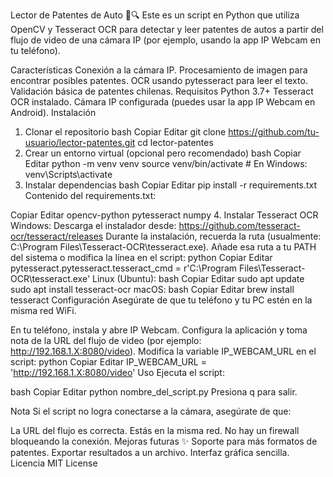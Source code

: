 Lector de Patentes de Auto 🚗🔍
Este es un script en Python que utiliza OpenCV y Tesseract OCR para detectar y leer patentes de autos a partir del flujo de video de una cámara IP (por ejemplo, usando la app IP Webcam en tu teléfono).

Características
Conexión a la cámara IP.
Procesamiento de imagen para encontrar posibles patentes.
OCR usando pytesseract para leer el texto.
Validación básica de patentes chilenas.
Requisitos
Python 3.7+
Tesseract OCR instalado.
Cámara IP configurada (puedes usar la app IP Webcam en Android).
Instalación
1. Clonar el repositorio
bash
Copiar
Editar
git clone https://github.com/tu-usuario/lector-patentes.git
cd lector-patentes
2. Crear un entorno virtual (opcional pero recomendado)
bash
Copiar
Editar
python -m venv venv
source venv/bin/activate  # En Windows: venv\Scripts\activate
3. Instalar dependencias
bash
Copiar
Editar
pip install -r requirements.txt
Contenido del requirements.txt:

Copiar
Editar
opencv-python
pytesseract
numpy
4. Instalar Tesseract OCR
Windows:
Descarga el instalador desde: https://github.com/tesseract-ocr/tesseract/releases
Durante la instalación, recuerda la ruta (usualmente: C:\Program Files\Tesseract-OCR\tesseract.exe).
Añade esa ruta a tu PATH del sistema o modifica la línea en el script:
python
Copiar
Editar
pytesseract.pytesseract.tesseract_cmd = r'C:\Program Files\Tesseract-OCR\tesseract.exe'
Linux (Ubuntu):
bash
Copiar
Editar
sudo apt update
sudo apt install tesseract-ocr
macOS:
bash
Copiar
Editar
brew install tesseract
Configuración
Asegúrate de que tu teléfono y tu PC estén en la misma red WiFi.

En tu teléfono, instala y abre IP Webcam.
Configura la aplicación y toma nota de la URL del flujo de video (por ejemplo: http://192.168.1.X:8080/video).
Modifica la variable IP_WEBCAM_URL en el script:
python
Copiar
Editar
IP_WEBCAM_URL = 'http://192.168.1.X:8080/video'
Uso
Ejecuta el script:

bash
Copiar
Editar
python nombre_del_script.py
Presiona q para salir.

Nota
Si el script no logra conectarse a la cámara, asegúrate de que:

La URL del flujo es correcta.
Estás en la misma red.
No hay un firewall bloqueando la conexión.
Mejoras futuras ✨
Soporte para más formatos de patentes.
Exportar resultados a un archivo.
Interfaz gráfica sencilla.
Licencia
MIT License

